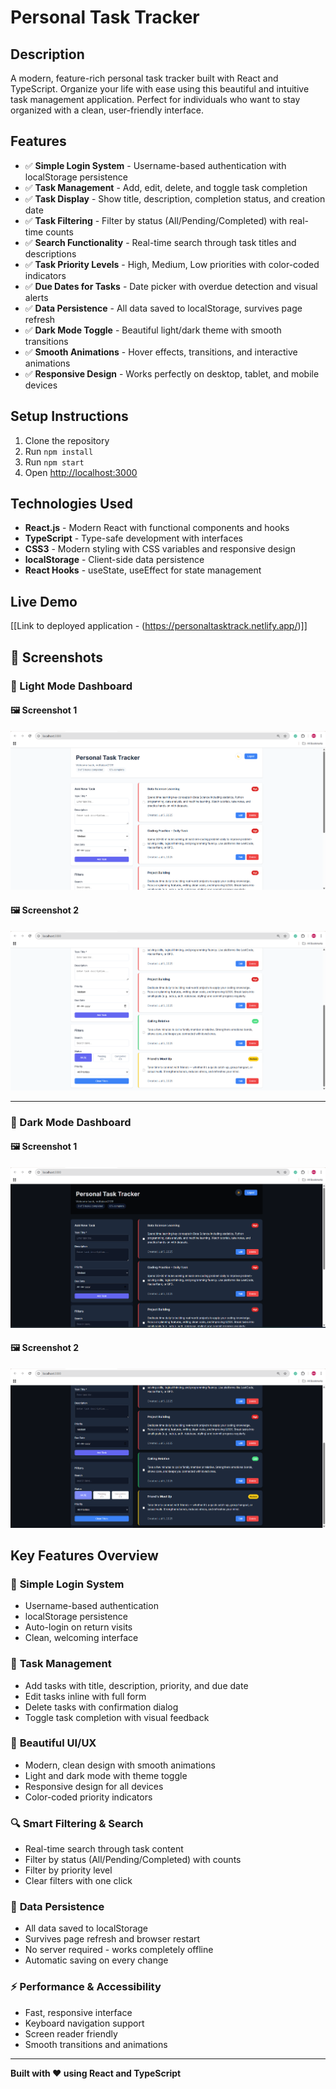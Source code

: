 # Personal Task Tracker

## Description

A modern, feature-rich personal task tracker built with React and TypeScript. Organize your life with ease using this beautiful and intuitive task management application. Perfect for individuals who want to stay organized with a clean, user-friendly interface.

## Features

- ✅ **Simple Login System** - Username-based authentication with localStorage persistence
- ✅ **Task Management** - Add, edit, delete, and toggle task completion
- ✅ **Task Display** - Show title, description, completion status, and creation date
- ✅ **Task Filtering** - Filter by status (All/Pending/Completed) with real-time counts
- ✅ **Search Functionality** - Real-time search through task titles and descriptions
- ✅ **Task Priority Levels** - High, Medium, Low priorities with color-coded indicators
- ✅ **Due Dates for Tasks** - Date picker with overdue detection and visual alerts
- ✅ **Data Persistence** - All data saved to localStorage, survives page refresh
- ✅ **Dark Mode Toggle** - Beautiful light/dark theme with smooth transitions
- ✅ **Smooth Animations** - Hover effects, transitions, and interactive animations
- ✅ **Responsive Design** - Works perfectly on desktop, tablet, and mobile devices

## Setup Instructions

1. Clone the repository
2. Run `npm install`
3. Run `npm start`
4. Open [http://localhost:3000](http://localhost:3000)

## Technologies Used

- **React.js** - Modern React with functional components and hooks
- **TypeScript** - Type-safe development with interfaces
- **CSS3** - Modern styling with CSS variables and responsive design
- **localStorage** - Client-side data persistence
- **React Hooks** - useState, useEffect for state management

## Live Demo

[[Link to deployed application - (https://personaltasktrack.netlify.app/)]]

## 📸 Screenshots

### 🔆 Light Mode Dashboard

#### 🖼️ Screenshot 1
![Light Mode 1](./assets/screenshots/light-mode-dashboard-1.png)

#### 🖼️ Screenshot 2
![Light Mode 2](./assets/screenshots/light-mode-dashboard-2.png)

---

### 🌙 Dark Mode Dashboard

#### 🖼️ Screenshot 1
![Dark Mode 1](./assets/screenshots/dark-mode-dashboard-1.png)

#### 🖼️ Screenshot 2
![Dark Mode 2](./assets/screenshots/dark-mode-dashboard-2.png)


## Key Features Overview

### 🔐 **Simple Login System**
- Username-based authentication
- localStorage persistence
- Auto-login on return visits
- Clean, welcoming interface

### 📝 **Task Management**
- Add tasks with title, description, priority, and due date
- Edit tasks inline with full form
- Delete tasks with confirmation dialog
- Toggle task completion with visual feedback

### 🎨 **Beautiful UI/UX**
- Modern, clean design with smooth animations
- Light and dark mode with theme toggle
- Responsive design for all devices
- Color-coded priority indicators

### 🔍 **Smart Filtering & Search**
- Real-time search through task content
- Filter by status (All/Pending/Completed) with counts
- Filter by priority level
- Clear filters with one click

### 💾 **Data Persistence**
- All data saved to localStorage
- Survives page refresh and browser restart
- No server required - works completely offline
- Automatic saving on every change

### ⚡ **Performance & Accessibility**
- Fast, responsive interface
- Keyboard navigation support
- Screen reader friendly
- Smooth transitions and animations

---

**Built with ❤️ using React and TypeScript** 
